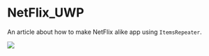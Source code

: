 # NetFlix_UWP

An article about how to make NetFlix alike app using `ItemsRepeater`.


[![](http://img.youtube.com/vi/2qqYywttue4/0.jpg)](http://www.youtube.com/watch?v=2qqYywttue4 "NetFlix on UWP")
